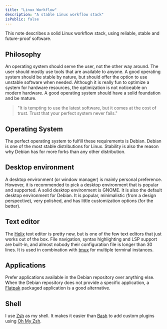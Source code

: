 ```yaml
---
title: "Linux Workflow"
description: "A stable Linux workflow stack"
isPublic: false
---
```


This note describes a solid Linux workflow stack, using reliable, stable and
future-proof software.

## Philosophy
An operating system should serve the user, not the other way around. The user
should mostly use tools that are available to anyone. A good operating system
should be stable by nature, but should offer the option to use unstable software
when needed. Although it is really fun to optimize a system for hardware
resources, the optimization is not noticeable on modern hardware. A good
operating system should have a solid foundation and be mature.

> "It is tempting to use the latest software, but it comes at the cost of trust.
> Trust that your perfect system never fails."

## Operating System
The perfect operating system to fulfill these requirements is Debian. Debian is
one of the most stable distributions for Linux. Stability is also the reason why
Debian has for more forks than any other distribution.

## Desktop environment
A desktop environment (or window manager) is mainly personal preference.
However, it is recommended to pick a desktop environment that is popular and
supported. A solid desktop environment is GNOME. It is also the default desktop
environment for Debian. It is popular, minimalistic (from a design perspective),
very polished, and has little customization options (for the better).

## Text editor
The [Helix](helix) text editor is pretty new, but is one of the few text editors
that just works out of the box. File navigation, syntax highlighting and LSP
support are built-in, and almost nobody their configuration file is longer than
30 lines. It is used in combination with [tmux](tmux) for multiple terminal
instances.

## Applications
Prefer applications available in the Debian repository over anything else.
When the Debian repository does not provide a specific application, a
[Flatpak](flatpak) packaged application is a good alternative.

## Shell
I use [Zsh](zsh) as my shell. It makes it easier than [Bash](bash) to add custom
plugins using [Oh My Zsh](oh-my-zsh).
